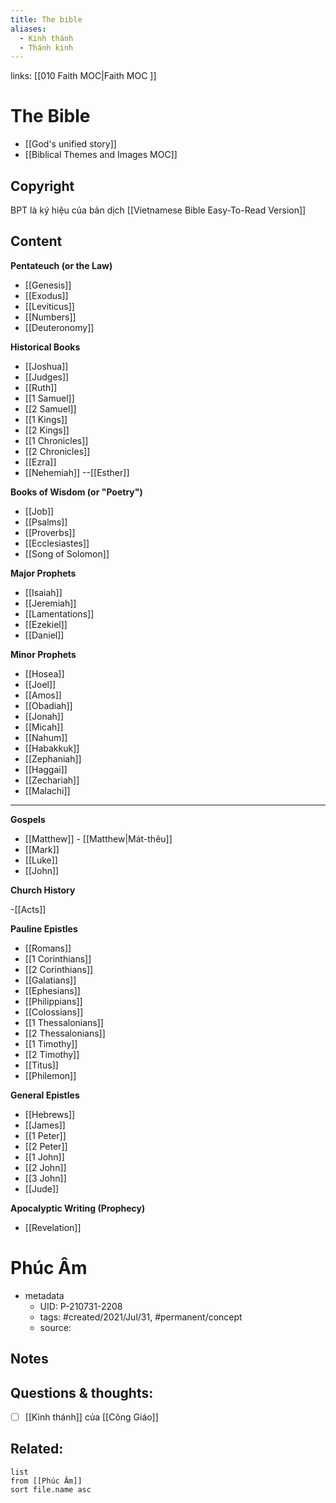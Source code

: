 ```yaml
---
title: The bible
aliases:
  - Kinh thánh
  - Thánh kinh
---
```

links: [[010 Faith MOC|Faith MOC ]]
# The Bible
- [[God's unified story]] 
- [[Biblical Themes and Images MOC]] 

## Copyright
BPT là ký hiệu của bản dịch [[Vietnamese Bible Easy-To-Read Version]]

## Content
**Pentateuch (or the Law)**

- [[Genesis]]
- [[Exodus]]
- [[Leviticus]]
- [[Numbers]]
- [[Deuteronomy]]

**Historical Books**

- [[Joshua]]
- [[Judges]]
- [[Ruth]]
- [[1 Samuel]]
- [[2 Samuel]]
- [[1 Kings]]
- [[2 Kings]]
- [[1 Chronicles]]
- [[2 Chronicles]]
- [[Ezra]]
- [[Nehemiah]]
--[[Esther]]

**Books of Wisdom (or "Poetry")**

- [[Job]]
- [[Psalms]]
- [[Proverbs]]
- [[Ecclesiastes]]
- [[Song of Solomon]]

**Major Prophets**

- [[Isaiah]]
- [[Jeremiah]]
- [[Lamentations]]
- [[Ezekiel]]
- [[Daniel]]

**Minor Prophets**

- [[Hosea]]
- [[Joel]]
- [[Amos]]
- [[Obadiah]]
- [[Jonah]]
- [[Micah]]
- [[Nahum]]
- [[Habakkuk]]
- [[Zephaniah]]
- [[Haggai]]
- [[Zechariah]]
- [[Malachi]]

***
**Gospels**

- [[Matthew]] - [[Matthew|Mát-thêu]]
- [[Mark]]
- [[Luke]]
- [[John]]

**Church History**

-[[Acts]]

**Pauline Epistles**

- [[Romans]]
- [[1 Corinthians]]
- [[2 Corinthians]]
- [[Galatians]]
- [[Ephesians]]
- [[Philippians]]
- [[Colossians]]
- [[1 Thessalonians]]
- [[2 Thessalonians]]
- [[1 Timothy]]
- [[2 Timothy]]
- [[Titus]]
- [[Philemon]]

**General Epistles**

- [[Hebrews]]
- [[James]]
- [[1 Peter]]
- [[2 Peter]]
- [[1 John]]
- [[2 John]]
- [[3 John]]
- [[Jude]]

**Apocalyptic Writing (Prophecy)**

- [[Revelation]]

# Phúc Âm

- metadata
	- UID: P-210731-2208
	- tags: #created/2021/Jul/31, #permanent/concept 
	- source: 

## Notes


## Questions & thoughts:
- [ ] [[Kinh thánh]] của [[Công Giáo]]

## Related:
```dataview
list
from [[Phúc Âm]]
sort file.name asc
```